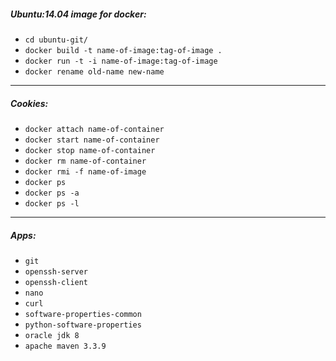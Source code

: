 ##### Ubuntu:14.04 image for docker:

* `cd ubuntu-git/`
* `docker build -t name-of-image:tag-of-image .`
* `docker run -t -i name-of-image:tag-of-image`
* `docker rename old-name new-name`

___

##### Cookies:

* `docker attach name-of-container`
* `docker start name-of-container`
* `docker stop name-of-container`
* `docker rm name-of-container`
* `docker rmi -f name-of-image`
* `docker ps`
* `docker ps -a`
* `docker ps -l`

___ 

##### Apps:

* `git`
* `openssh-server`
* `openssh-client`
* `nano`
* `curl`
* `software-properties-common`
* `python-software-properties`
* `oracle jdk 8`
* `apache maven 3.3.9`
